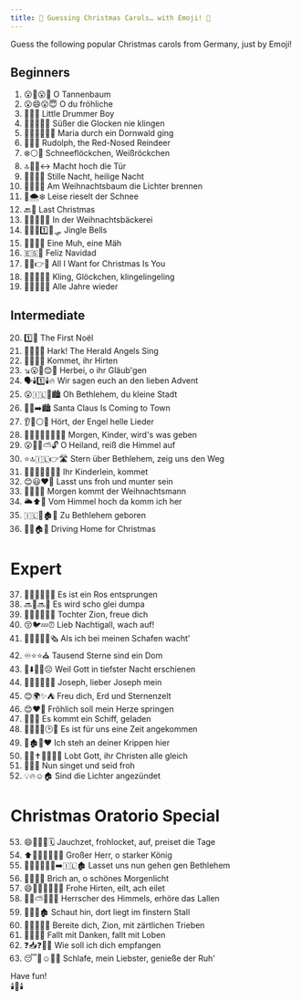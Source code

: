 ```yaml
---
title: 🎄 Guessing Christmas Carols… with Emoji! 🎅
---
```


Guess the  following popular Christmas carols from Germany, just by Emoji!

## Beginners
1. 😮🎄😮🎄 <span class="spoiler">O Tannenbaum</span>
2. 😮😄😮😇 <span class="spoiler">O du fröhliche</span>
3. 🤏🥁👶 <span class="spoiler">Little Drummer Boy</span>
4. 🍬🍭🔔🔔🧏 <span class="spoiler">Süßer die Glocken nie klingen</span>
5. 🤰🌹🌲🌳🚶‍♀️ <span class="spoiler">Maria durch ein Dornwald ging</span>
6. 🔴👃🦌 <span class="spoiler">Rudolph, the Red-Nosed Reindeer</span>
7. ❄️⚪👗 <span class="spoiler">Schneeflöckchen, Weißröckchen</span>
8. 🔝🚪🥅↔️ <span class="spoiler">Macht hoch die Tür</span>
9. 🤫🌃😇🌃 <span class="spoiler">Stille Nacht, heilige Nacht</span>
10. 🎄💡💡🔥 <span class="spoiler">Am Weihnachtsbaum die Lichter brennen</span>
11. 🤫🌨️❄️ <span class="spoiler">Leise rieselt der Schnee</span>
12. 🔙🎄 <span class="spoiler">Last Christmas</span>
13. 🎄🥧🧁🍰🍪 <span class="spoiler">In der Weihnachtsbäckerei</span>
14. 🔔🔔😂1️⃣🐴🛷 <span class="spoiler">Jingle Bells</span>
15. 🐄🐑📯🌿 <span class="spoiler">Eine Muh, eine Mäh</span>
16. 🇪🇸🎄 <span class="spoiler">Feliz Navidad</span>
17. 🤲🎄👉👧 <span class="spoiler">All I Want for Christmas Is You</span>
18. 🎵🔔🎶🎵🎶 <span class="spoiler">Kling, Glöckchen, klingelingeling</span>
19. 📅📅🔄🏃👶 <span class="spoiler">Alle Jahre wieder</span>

## Intermediate
20. 1️⃣👼 <span class="spoiler">The First Noël</span>
21. 📯👼👼🎤 <span class="spoiler">Hark! The Herald Angels Sing</span>
22. 🏃🐑🧔🧑 <span class="spoiler">Kommet, ihr Hirten</span>
23. ↘️😮🙏😊📯 <span class="spoiler">Herbei, o ihr Gläub'gen</span>
24. 🗣️🕯️1️⃣🕯️🔥 <span class="spoiler">Wir sagen euch an den lieben Advent</span>
25. 😮🇮🇱🤏🏙️ <span class="spoiler">Oh Bethlehem, du kleine Stadt</span>
26. 🎅🏃➡️🏙️ <span class="spoiler">Santa Claus Is Coming to Town</span>
27. 👂👼⚪🎶 <span class="spoiler">Hört, der Engel helle Lieder</span>
28. 🌅👨‍👩‍👧‍👦👶🎁🎁 <span class="spoiler">Morgen, Kinder, wird's was geben</span>
29. 😮👼🍚⛅🔓 <span class="spoiler">O Heiland, reiß die Himmel auf</span>
30. ⭐🔝🇮🇱👉🛣️ <span class="spoiler">Stern über Bethlehem, zeig uns den Weg</span>
31. 👨‍👩‍👧‍👦👶🏃🏃 <span class="spoiler">Ihr Kinderlein, kommet</span>
32. 😊😃❤️🥳 <span class="spoiler">Lasst uns froh und munter sein</span>
33. 🌅🏃🎅🏃 <span class="spoiler">Morgen kommt der Weihnachtsmann</span>
34. 🌥️⬆️🏃 <span class="spoiler">Vom Himmel hoch da komm ich her</span>
35. 🇮🇱🎂🏚️👶 <span class="spoiler">Zu Bethlehem geboren</span>
36. 🚗🔙🏠🎄 <span class="spoiler">Driving Home for Christmas</span>

# Expert
37. 🌹🦘🧑🏼‍🦳🎤 <span class="spoiler">Es ist ein Ros entsprungen</span>
38. 🔜🙈🔜🌃 <span class="spoiler">Es wird scho glei dumpa</span>
39. 👨‍👩‍👧🇮🇱😃 <span class="spoiler">Tochter Zion, freue dich</span>
40. 😚🐦💤⏰ <span class="spoiler">Lieb Nachtigall, wach auf!</span>
41. 🐑🐑👮‍♂️👼🗞️ <span class="spoiler">Als ich bei meinen Schafen wacht'</span>
42. ♾️⭐⭐⛪ <span class="spoiler">Tausend Sterne sind ein Dom</span>
43. 👤⬇️🌃🚫☹️ <span class="spoiler">Weil Gott in tiefster Nacht erschienen</span>
44. 🧔😊🧔🤝🛌👶 <span class="spoiler">Joseph, lieber Joseph mein</span>
45. 😊🌍✨⛺ <span class="spoiler">Freu dich, Erd und Sternenzelt</span>
46. 😊❤️🦘 <span class="spoiler">Fröhlich soll mein Herze springen</span>
47. 🚢🧳🧳 <span class="spoiler">Es kommt ein Schiff, geladen</span>
48.  👨‍👩‍👧‍👦🕑🏁 <span class="spoiler">Es ist für uns eine Zeit angekommen</span>
49. 🧍🏚️👼❤️ <span class="spoiler">Ich steh an deiner Krippen hier</span>
50. 🙌👤✝️👨‍👩‍👧‍👦 <span class="spoiler">Lobt Gott, ihr Christen alle gleich</span>
51. 🎤😊😀 <span class="spoiler">Nun singet und seid froh</span>
52. 💡🔥☺️🏠 <span class="spoiler">Sind die Lichter angezündet</span>

# Christmas Oratorio Special
53. 😄🤩🙌🏻🗓️ <span class="spoiler">Jauchzet, frohlocket, auf, preiset die Tage</span>
54. ⬆️👴🏼💪🏼🤴🏼 <span class="spoiler">Großer Herr, o starker König</span>
55. 🚶🏼‍♀️🚶🏼‍♂️➡️🇮🇱🏚️ <span class="spoiler">Lasset uns nun gehen gen Bethlehem</span>
56. 🤮😮😊🌄 <span class="spoiler">Brich an, o schönes Morgenlicht</span>
57. 😄👬🏽🐑🏃🏽‍♂️ <span class="spoiler">Frohe Hirten, eilt, ach eilet</span>
58. 🤴🏼⛅👂🏼🤪 <span class="spoiler">Herrscher des Himmels, erhöre das Lallen</span>
59. 🧐🛌🌚🏚️ <span class="spoiler">Schaut hin, dort liegt im finstern Stall</span>
60. 👐🇮🇱😚🌱 <span class="spoiler">Bereite dich, Zion, mit zärtlichen Trieben</span>
61. 🤸🙏🤸🙌 <span class="spoiler">Fallt mit Danken, fallt mit Loben</span>
62. ❓📥❓🤝👋 <span class="spoiler">Wie soll ich dich empfangen</span>
63. 😴💖☺️🧘‍♂️ <span class="spoiler">Schlafe, mein Liebster, genieße der Ruh'</span>

Have fun!  
🕯️👼🕯️